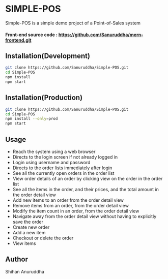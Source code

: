 # SIMPLE-POS

Simple-POS is a simple demo project of a Point-of-Sales system
#### Front-end source code : https://github.com/Sanuruddha/mern-frontend.git

## Installation(Development)

```bash
git clone https://github.com/Sanuruddha/Simple-POS.git
cd Simple-POS
npm install
npm start
```
## Installation(Production)

```bash
git clone https://github.com/Sanuruddha/Simple-POS.git
cd Simple-POS
npm install --only=prod
npm start
```

## Usage 

* Reach the system using a web browser
* Directs to the login screen if not already logged in
* Login using username and password
* Directs to the order lists immediately after login
* See all the currently open orders in the order list
* View order details of an order by clicking view on the order in the order list
* See all the items in the order, and their prices, and the total amount in the order detail view
* Add new items to an order from the order detail view
* Remove items from an order, from the order detail view
* Modify the item count in an order, from the order detail view
* Navigate away from the order detail view without having to explicitly save the order
* Create new order
* Add a new item 
* Checkout or delete the order
* View items

## Author
Shihan Anuruddha
